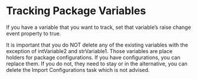 # Tracking Package Variables

If you have a variable that you want to track, set that variable’s raise change event property to true.

It is important that you do NOT delete any of the existing variables with the exception of intVariable2 and strVariable1. Those variables are place holders for package configurations. If you have configurations, you can replace them. If you do not, they need to stay or in the alternative, you can delete the Import Configurations task which is not advised.

